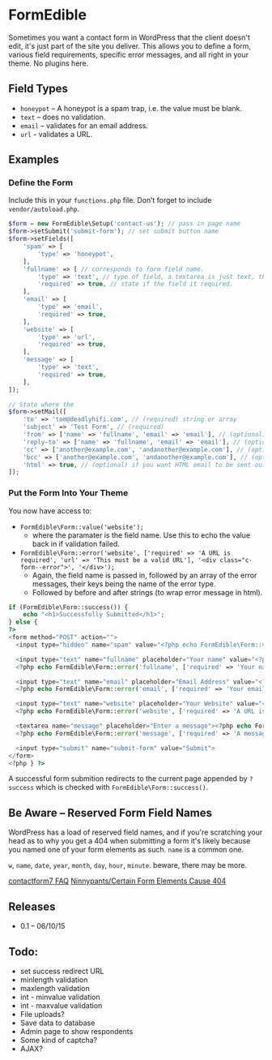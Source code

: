 # FormEdible
Sometimes you want a contact form in WordPress that the client doesn't edit, it's just part of the site you deliver. This allows you to define a form, various field requirements, specific error messages, and all right in your theme. No plugins here.

## Field Types
* `honeypot` – A honeypot is a spam trap, i.e. the value must be blank.
* `text` – does no validation.
* `email` – validates for an email address.
* `url` - validates a URL.

## Examples

### Define the Form
Include this in your `functions.php` file. Don’t forget to include `vendor/autoload.php`.

```php
$form = new FormEdible\Setup('contact-us'); // pass in page name
$form->setSubmit('submit-form'); // set submit button name
$form->setFields([
    'spam' => [
        'type' => 'honeypot',
    ],
    'fullname' => [ // corresponds to form field name.
        'type' => 'text', // type of field, a textarea is just text, this is just to state the type of validation.
        'required' => true, // state if the field it required.
    ],
    'email' => [
        'type' => 'email',
        'required' => true,
    ],
    'website' => [
        'type' => 'url',
        'required' => true,
    ],
    'message' => [
        'type' => 'text',
        'required' => true,
    ],
]);

// State where the
$form->setMail([
    'to' => 'tom@deadlyhifi.com', // (required) string or array
    'subject' => 'Test Form', // (required)
    'from' => ['name' => 'fullname', 'email' => 'email'], // (optional) may end up in spam as you're spoofing the from field, leave it out to send from wordpress@yoursite.com.
    'reply-to' => ['name' => 'fullname', 'email' => 'email'], // (optional)checks field names and populates if they exists, else it'll use the string you passed in.
    'cc' => ['another@example.com', 'andanother@example.com'], // (optional)
    'bcc' => ['another@example.com', 'andanother@example.com'], // (optional)
    'html' => true, // (optional) if you want HTML email to be sent out.
]);
```

### Put the Form Into Your Theme

You now have access to:
* `FormEdible\Form::value('website');`
  * where the paramater is the field name. Use this to echo the value back in if validation failed.
* `FormEdible\Form::error('website', ['required' => 'A URL is required', 'url' => 'This must be a valid URL'], '<div class="c-form--error">', '</div>');`
  * Again, the field name is passed in, followed by an array of the error messages, their keys being the name of the error type.
  * Followed by before and after strings (to wrap error message in html).

```php
if (FormEdible\Form::success()) {
    echo "<h1>Successfully Submitted</h1>";
} else {
?>
<form method="POST" action="">
  <input type="hidden" name="spam" value="<?php echo FormEdible\Form::value('spam'); ?>">

  <input type="text" name="fullname" placeholder="Your name" value="<?php echo FormEdible\Form::value('fullname'); ?>">
  <?php echo FormEdible\Form::error('fullname', ['required' => 'Your name is required'], '<div class="c-form--error">', '</div>'); ?>

  <input type="text" name="email" placeholder="Email Address" value="<?php echo FormEdible\Form::value('email'); ?>">
  <?php echo FormEdible\Form::error('email', ['required' => 'Your email address is required', 'email' => 'This must be a valid email address'], '<div class="c-form--error">', '</div>'); ?>

  <input type="text" name="website" placeholder="Your Website" value="<?php echo FormEdible\Form::value('website'); ?>">
  <?php echo FormEdible\Form::error('website', ['required' => 'A URL is required', 'url' => 'This must be a valid URL'], '<div class="c-form--error">', '</div>'); ?>

  <textarea name="message" placeholder="Enter a message"><?php echo FormEdible\Form::value('message'); ?></textarea>
  <?php echo FormEdible\Form::error('message', ['required' => 'A message is required'], '<div class="c-form--error">', '</div>'); ?>

  <input type="submit" name="submit-form" value="Submit">
</form>
<?php } ?>
```

A successful form submition redirects to the current page appended by `?success` which is checked with `FormEdible\Form::success()`.

## Be Aware – Reserved Form Field Names
WordPress has a load of reserved field names, and if you're scratching your head as to why you get a 404 when submitting a form it's likely because you named one of your form elements as such. `name` is a common one.

`w`, `name`, `date`, `year`, `month`, `day`, `hour`, `minute`.
beware, there may be more.

[contactform7 FAQ](http://contactform7.com/faq/my-contact-form-always-redirects-to-404-error-page-after-submission/)
[Ninnypants/Certain Form Elements Cause 404](https://ninnypants.com/blog/2011/02/07/certain-form-element-names-cause-404-in-wordpress/)

## Releases
* 0.1 – 06/10/15

## Todo:
* set success redirect URL
* minlength validation
* maxlength validation
* int - minvalue validation
* int - maxvalue validation
* File uploads?
* Save data to database
* Admin page to show respondents
* Some kind of captcha?
* AJAX?
